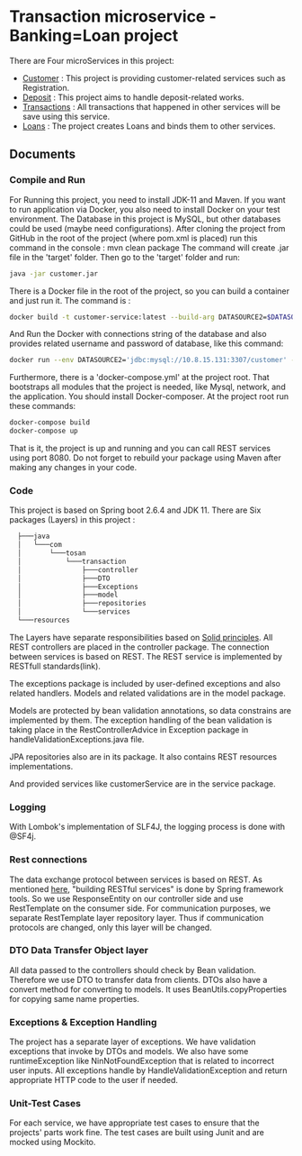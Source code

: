 # Transaction microservice - Banking=Loan project
There are Four microServices in this project: 
  - [Customer](https://github.com/keremlin/Customer-microservice---Tosan-Banking) : This project is providing customer-related services such as Registration.
  - [Deposit](https://github.com/keremlin/Deposit-microservice---Tosan-Banking) : This project aims to handle deposit-related works.
  - [Transactions](https://github.com/keremlin/Transactions-microservice---Tosan-Banking) : All transactions that happened in other services will be save using this service.
  - [Loans](https://github.com/keremlin/Loan-microservice---Tosan-Banking) : The project creates Loans and binds them to other services.
## Documents
### Compile and Run

For Running this project, you need to install JDK-11 and Maven. If you want to run application via Docker, you also need to install Docker on your test environment. The Database in this project is MySQL, but other databases could be used (maybe need configurations). 
After cloning the project from GitHub in the root of the project (where pom.xml is placed) run this command in the console : 
mvn clean package
The command will create .jar file in the 'target' folder. Then go to the 'target' folder and run: 
```bash
java -jar customer.jar
```
There is a Docker file in the root of the project, so you can build a container and just run it. The command is :
```bash
docker build -t customer-service:latest --build-arg DATASOURCE2=$DATASOURCE2 --build-arg DBUNAME=$DBUNAME --build-arg  DBPASS=$DBPASS .
```
And Run the Docker with connections string of the database and also provides related username and password of database, like this command:
```bash
docker run --env DATASOURCE2='jdbc:mysql://10.8.15.131:3307/customer' --env DBUNAME=root --env DBPASS=root -p 8080:8080 customer-service
```
Furthermore, there is a 'docker-compose.yml' at the project root. That bootstraps all modules that the project is needed, like Mysql, network, and the application. You should install Docker-composer. At the project root run these commands: 
```bash
docker-compose build
docker-compose up
```
That is it, the project is up and running and you can call REST services using port 8080. Do not forget to rebuild your package using Maven after making any changes in your code.
### Code
This project is based on Spring boot 2.6.4 and JDK 11. 
There are Six packages (Layers) in this project :
```bash
  ├───java
  │   └───com
  │       └───tosan
  │           └───transaction
  │               ├───controller
  │               ├───DTO
  │               ├───Exceptions
  │               ├───model
  │               ├───repositories
  │               └───services
  └───resources
```
The Layers have separate responsibilities based on [Solid principles](https://www.educative.io/edpresso/what-are-the-solid-principles-in-java).
All REST controllers are placed in the controller package. The connection between services is based on REST. The REST service is implemented by RESTfull standards(link).

The exceptions package is included by user-defined exceptions and also related handlers. Models and related validations are in the model package.

Models are protected by bean validation annotations, so data constrains are implemented by them. The exception handling of the bean validation is taking place in the RestControllerAdvice in Exception package in handleValidationExceptions.java file.

JPA repositories also are in its package. It also contains REST resources implementations. 

And provided services like customerService are in the service package.

### Logging
With Lombok's implementation of SLF4J, the logging process is done with @SF4j.

### Rest connections
The data exchange protocol between services is based on REST. As mentioned [here](https://spring.io/guides/tutorials/rest/), "building RESTful services" is done by Spring framework tools. So we use ResponseEntity on our controller side and use RestTemplate on the consumer side. For communication purposes, we separate RestTemplate layer repository layer. Thus if communication protocols are changed, only this layer will be changed.

### DTO Data Transfer Object layer
All data passed to the controllers should check by Bean validation. Therefore we use DTO to transfer data from clients. DTOs also have a convert method for converting to models. It uses BeanUtils.copyProperties for copying same name properties.
### Exceptions & Exception Handling
The project has a separate layer of exceptions. We have validation exceptions that invoke by DTOs and models. We also have some runtimeException like NinNotFoundException that is related to incorrect user inputs.
All exceptions handle by HandleValidationException and return appropriate HTTP code to the user if needed.
### Unit-Test Cases
For each service, we have appropriate test cases to ensure that the projects' parts work fine. The test cases are built using Junit and are mocked using Mockito.
     
